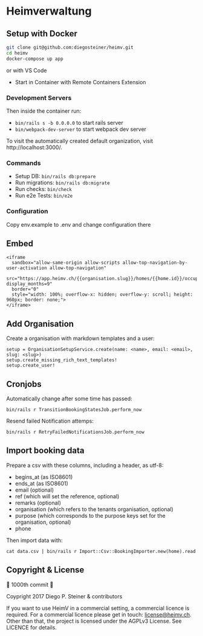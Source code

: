 # Heimverwaltung

## Setup with Docker

```sh
git clone git@github.com:diegosteiner/heimv.git
cd heimv
docker-compose up app
```

or with VS Code

- Start in Container with Remote Containers Extension

### Development Servers

Then inside the container run:

- ```bin/rails s -b 0.0.0.0``` to start rails server
- ```bin/webpack-dev-server``` to start webpack dev server


To visit the automatically created default organization, visit http://localhost:3000/.

### Commands

- Setup DB: `bin/rails db:prepare`
- Run migrations: `bin/rails db:migrate`
- Run checks: `bin/check`
- Run e2e Tests: `bin/e2e`

### Configuration

Copy env.example to .env and change configuration there

## Embed

```
<iframe 
  sandbox="allow-same-origin allow-scripts allow-top-navigation-by-user-activation allow-top-navigation"
  src="https://app.heimv.ch/{{organisation.slug}}/homes/{{home.id}}/occupancies/embed?display_months=9" 
  border="0" 
  style="width: 100%; overflow-x: hidden; overflow-y: scroll; height: 960px; border: none;">
</iframe>
```

## Add Organisation

Create a organisation with markdown templates and a user:

```
setup = OrganisationSetupService.create(name: <name>, email: <email>, slug: <slug>)
setup.create_missing_rich_text_templates!
setup.create_user!
```

## Cronjobs

Automatically change after some time has passed:
```
bin/rails r TransitionBookingStatesJob.perform_now
```

Resend failed Notification attemps:
```
bin/rails r RetryFailedNotificationsJob.perform_now
```

## Import booking data

Prepare a csv with these columns, including a header, as utf-8:
- begins_at (as ISO8601)
- ends_at (as ISO8601)
- email (optional)
- ref (which will set the reference, optional)
- remarks (optional)
- organisation (which refers to the tenants organisation, optional)
- purpose (which corresponds to the purpose keys set for the organisation, optional)
- phone

Then import data with:
```
cat data.csv | bin/rails r Import::Csv::BookingImporter.new(home).read
```

## Copyright & License

🎂 1000th commit 🎂

Coypright 2017 Diego P. Steiner & contributors

If you want to use HeimV in a commercial setting, a commercial licence
is required. For a commercial licence please get in touch: license@heimv.ch. 
Other than that, the project is licensed under the AGPLv3 License. 
See LICENCE for details.
